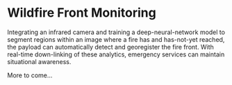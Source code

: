 # Wildfire Front Monitoring

Integrating an infrared camera and training a deep-neural-network model to segment regions within an image where a fire has and has-not-yet reached, the payload can automatically detect and georegister the fire front. With real-time down-linking of these analytics, emergency services can maintain situational awareness.

More to come...